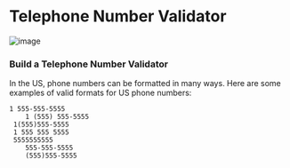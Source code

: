 # Telephone Number Validator
![image](https://github.com/Milave-kun/JavaScript-Algorithms-and-Data-Structures/assets/125982535/d44853e7-06c2-48aa-b91e-eb5bdf1db3eb)

### Build a Telephone Number Validator
In the US, phone numbers can be formatted in many ways. Here are some examples of valid formats for US phone numbers:


	1 555-555-5555
    	1 (555) 555-5555
   	 1(555)555-5555
   	 1 555 555 5555
   	 5555555555
    	555-555-5555
    	(555)555-5555
